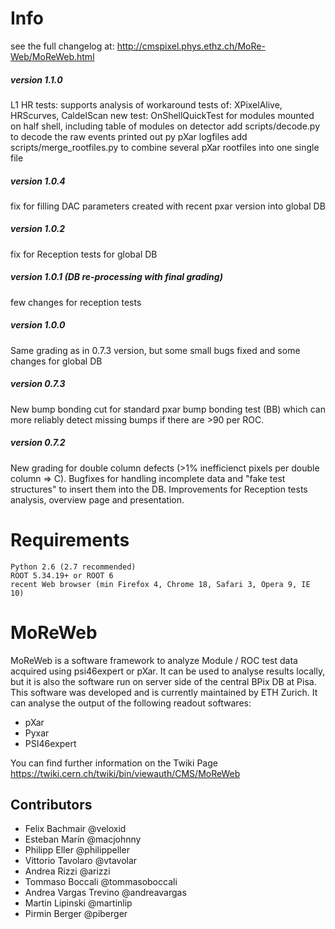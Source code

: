 Info
=======

see the full changelog at:
http://cmspixel.phys.ethz.ch/MoRe-Web/MoReWeb.html

##### version 1.1.0

L1 HR tests: supports analysis of workaround tests of: XPixelAlive, HRScurves, CaldelScan
new test: OnShellQuickTest for modules mounted on half shell, including table of modules on detector
add scripts/decode.py to decode the raw events printed out py pXar logfiles
add scripts/merge_rootfiles.py to combine several pXar rootfiles into one single file

##### version 1.0.4

fix for filling DAC parameters created with recent pxar version into global DB

##### version 1.0.2

fix for Reception tests for global DB

##### version 1.0.1 (DB re-processing with final grading)

few changes for reception tests

##### version 1.0.0

Same grading as in 0.7.3 version, but some small bugs fixed and some changes for global DB


##### version 0.7.3

New bump bonding cut for standard pxar bump bonding test (BB) which can more reliably detect missing bumps if there are >90 per ROC.


##### version 0.7.2

New grading for double column defects (>1% inefficienct pixels per double column => C). Bugfixes for handling incomplete data and "fake test structures" to insert them into the DB.
Improvements for Reception tests analysis, overview page and presentation.


Requirements
=======

    Python 2.6 (2.7 recommended)
    ROOT 5.34.19+ or ROOT 6
    recent Web browser (min Firefox 4, Chrome 18, Safari 3, Opera 9, IE 10)


MoReWeb
=======
MoReWeb is a software framework to analyze Module / ROC test data acquired using psi46expert or pXar. It can be used to analyse results locally, but it is also the software run on server side of the central BPix DB at Pisa. This software was developed and is currently maintained by ETH Zurich.
It can analyse the output of the following readout softwares:
* pXar
* Pyxar
* PSI46expert

You can find further information on the Twiki Page
https://twiki.cern.ch/twiki/bin/viewauth/CMS/MoReWeb


## Contributors
* Felix Bachmair @veloxid
* Esteban Marín @macjohnny
* Philipp Eller @philippeller
* Vittorio Tavolaro @vtavolar
* Andrea Rizzi @arizzi
* Tommaso Boccali @tommasoboccali
* Andrea Vargas Trevino @andreavargas
* Martin Lipinski  @martinlip
* Pirmin Berger @piberger
